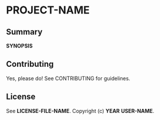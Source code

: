 # __PROJECT-NAME__

## Summary

__SYNOPSIS__

## Contributing

Yes, please do! See CONTRIBUTING for guidelines.

## License

See __LICENSE-FILE-NAME__. Copyright (c) __YEAR__ __USER-NAME__.
